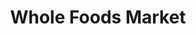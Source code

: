 ---
title: "Whole Foods Market"
url: /evanston/whole-foods-market-chicago-avenue/
shop: Supermarkt
---